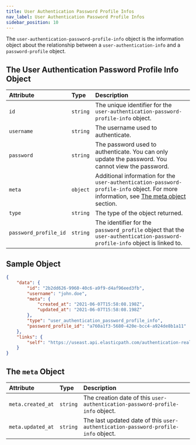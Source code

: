 ```yaml
---
title: User Authentication Password Profile Infos
nav_label: User Authentication Password Profile Infos
sidebar_position: 10
---
```


The `user-authentication-password-profile-info` object is the information object about the relationship between a `user-authentication-info` and a `password-profile` object.

## The User Authentication Password Profile Info Object

| **Attribute**         | **Type** | **Description** |
|:----------------------| :--- | :--- |
| `id`                  | `string` | The unique identifier for the `user-authentication-password-profile-info` object. |
| `username`            | `string` | The username used to authenticate. |
| `password`            | `string` | The password used to authenticate. You can only update the password. You cannot view the password. |
| `meta`                | `object` | Additional information for the `user-authentication-password-profile-info` object. For more information, see [The meta object](#the-meta-object) section. |
| `type`                | `string` | The type of the object returned. |
| `password_profile_id` | `string` | The identifier for the `password_profile` object that the `user-authentication-password-profile-info` object is linked to. |

## Sample Object

```json
{
    "data": {
        "id": "2b2dd626-9960-40c6-a9f9-d4af96eed3fb",
        "username": "john.doe",
        "meta": {
            "created_at": "2021-06-07T15:58:08.198Z",
            "updated_at": "2021-06-07T15:58:08.198Z"
        },
        "type": "user_authentication_password_profile_info",
        "password_profile_id": "a760a1f3-5680-420e-bcc4-a924de8b1a11"
    },
    "links": {
        "self": "https://useast.api.elasticpath.com/authentication-realms/12b33a5d-b536-47a8-987d-9cdba15f1647/user-authentication-info/a9dc5358-c3ee-44f9-a36c-3057213e750d/user-authentication-password-profile-info/2b2dd626-9960-40c6-a9f9-d4af96eed3fb"
    }
}
```

## The `meta` Object

| Attribute | Type | Description |
| :--- | :--- | :--- |
| `meta.created_at` | `string` | The creation date of this `user-authentication-password-profile-info` object. |
| `meta.updated_at` | `string` | The last updated date of this `user-authentication-password-profile-info` object. |
